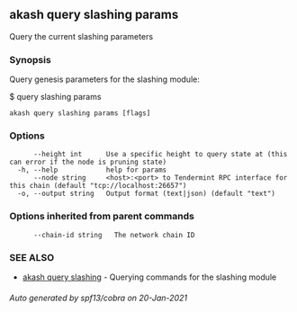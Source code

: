 ## akash query slashing params

Query the current slashing parameters

### Synopsis

Query genesis parameters for the slashing module:

$ <appd> query slashing params

```
akash query slashing params [flags]
```

### Options

```
      --height int      Use a specific height to query state at (this can error if the node is pruning state)
  -h, --help            help for params
      --node string     <host>:<port> to Tendermint RPC interface for this chain (default "tcp://localhost:26657")
  -o, --output string   Output format (text|json) (default "text")
```

### Options inherited from parent commands

```
      --chain-id string   The network chain ID
```

### SEE ALSO

* [akash query slashing](akash_query_slashing.md)	 - Querying commands for the slashing module

###### Auto generated by spf13/cobra on 20-Jan-2021
